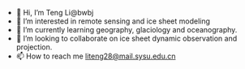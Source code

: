 - 👋 Hi, I’m Teng Li@bwbj
- 👀 I’m interested in remote sensing and ice sheet modeling
- 🌱 I’m currently learning geography, glaciology and oceanography.
- 💞️ I’m looking to collaborate on ice sheet dynamic observation and projection.
- 📫 How to reach me liteng28@mail.sysu.edu.cn

<!---
bwbj/bwbj is a ✨ special ✨ repository because its `README.md` (this file) appears on your GitHub profile.
You can click the Preview link to take a look at your changes.
--->
